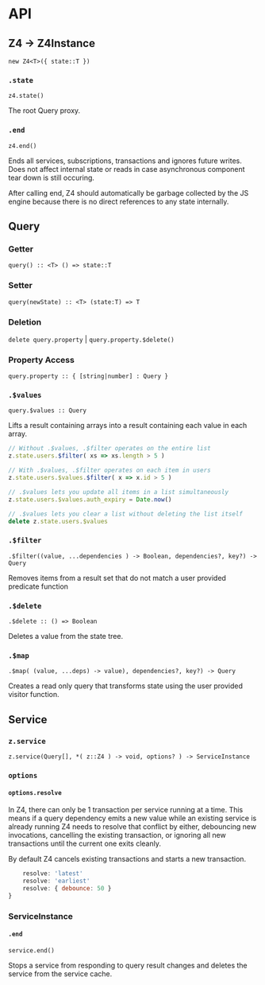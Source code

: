 # API

## Z4 -> Z4Instance

`new Z4<T>({ state::T })`

### `.state`

`z4.state()`

The root Query proxy.

### `.end`

`z4.end()`

Ends all services, subscriptions, transactions and ignores future writes.  Does not affect internal state or reads in case asynchronous component tear down is still occuring.

After calling end, Z4 should automatically be garbage collected by the JS engine because there is no direct references to any state internally.

## Query

### Getter

`query() :: <T> () => state::T`

### Setter

`query(newState) :: <T> (state:T) => T`

### Deletion

`delete query.property` | `query.property.$delete()`

### Property Access

`query.property :: { [string|number] : Query }`

### `.$values`

`query.$values :: Query`

Lifts a result containing arrays into a result containing each value in each array.

```js
// Without .$values, .$filter operates on the entire list
z.state.users.$filter( xs => xs.length > 5 )

// With .$values, .$filter operates on each item in users
z.state.users.$values.$filter( x => x.id > 5 )

// .$values lets you update all items in a list simultaneously
z.state.users.$values.auth_expiry = Date.now()

// .$values lets you clear a list without deleting the list itself
delete z.state.users.$values
```

### `.$filter`

`.$filter((value, ...dependencies ) -> Boolean, dependencies?, key?) -> Query`

Removes items from a result set that do not match a user provided predicate function

### `.$delete`

`.$delete :: () => Boolean`

Deletes a value from the state tree.

### `.$map`

`.$map( (value, ...deps) -> value), dependencies?, key?) -> Query`

Creates a read only query that transforms state using the user provided visitor function.

## Service

### `z.service`

`z.service(Query[], *( z::Z4 ) -> void, options? ) -> ServiceInstance`

### `options`

#### `options.resolve`

In Z4, there can only be 1 transaction per service running at a time.  This means if a query dependency emits a new value while an existing service is already running Z4 needs to resolve that conflict by either, debouncing new invocations, cancelling the existing transaction, or ignoring all new transactions until the current one exits cleanly.

By default Z4 cancels existing transactions and starts a new transaction.


```js
    resolve: 'latest'
    resolve: 'earliest' 
    resolve: { debounce: 50 }
}
```

### ServiceInstance

#### `.end`

`service.end()`

Stops a service from responding to query result changes and deletes the service
from the service cache.
